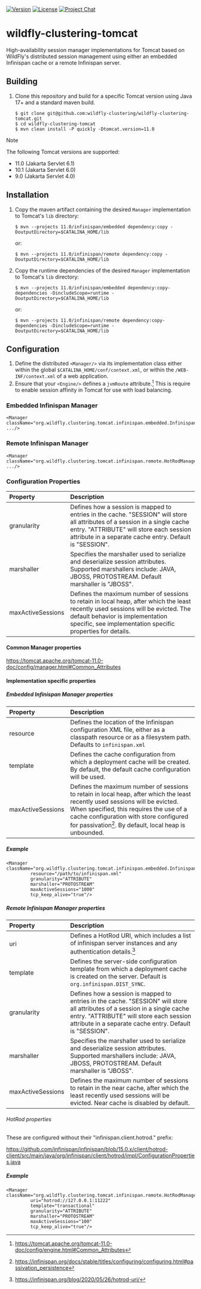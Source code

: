 [![Version](https://img.shields.io/maven-central/v/org.wildfly.clustering.tomcat/wildfly-clustering-tomcat?style=for-the-badge&logo=redhat&logoColor=ee0000&label=latest)](https://search.maven.org/artifact/org.wildfly.clustering.tomcat/wildfly-clustering-tomcat)
[![License](https://img.shields.io/github/license/wildfly-clustering/wildfly-clustering-tomcat?style=for-the-badge&color=darkgreen&logo=apache&logoColor=d22128)](https://www.apache.org/licenses/LICENSE-2.0)
[![Project Chat](https://img.shields.io/badge/zulip-chat-lightblue.svg?style=for-the-badge&logo=zulip&logoColor=ffffff)](https://wildfly.zulipchat.com/#narrow/stream/wildfly-clustering)

# wildfly-clustering-tomcat

High-availability session manager implementations for Tomcat based on WildFly's distributed session management using either an embedded Infinispan cache or a remote Infinispan server.

## Building

1.	Clone this repository and build for a specific Tomcat version using Java 17+ and a standard maven build.

		$ git clone git@github.com:wildfly-clustering/wildfly-clustering-tomcat.git
		$ cd wildfly-clustering-tomcat
		$ mvn clean install -P quickly -Dtomcat.version=11.0

> [!NOTE]
> The following Tomcat versions are supported:
>
> * 11.0 (Jakarta Servlet 6.1)
> * 10.1 (Jakarta Servlet 6.0)
> * 9.0 (Jakarta Servlet 4.0)

## Installation

1.	Copy the maven artifact containing the desired `Manager` implementation to Tomcat's `lib` directory:

		$ mvn --projects 11.0/infinispan/embedded dependency:copy -DoutputDirectory=$CATALINA_HOME/lib
	or:

		$ mvn --projects 11.0/infinispan/remote dependency:copy -DoutputDirectory=$CATALINA_HOME/lib

1.	Copy the runtime dependencies of the desired `Manager` implementation to Tomcat's `lib` directory:

		$ mvn --projects 11.0/infinispan/embedded dependency:copy-dependencies -DincludeScope=runtime -DoutputDirectory=$CATALINA_HOME/lib
	or:

		$ mvn --projects 11.0/infinispan/remote dependency:copy-dependencies -DincludeScope=runtime -DoutputDirectory=$CATALINA_HOME/lib

## Configuration

1. Define the distributed `<Manager/>` via its implementation class either within the global `$CATALINA_HOME/conf/context.xml`, or within the `/WEB-INF/context.xml` of a web application.
2. Ensure that your `<Engine/>` defines a `jvmRoute` attribute.[^1]  This is require to enable session affinity in Tomcat for use with load balancing.

[^1]: https://tomcat.apache.org/tomcat-11.0-doc/config/engine.html#Common_Attributes

### Embedded Infinispan Manager

	<Manager className="org.wildfly.clustering.tomcat.infinispan.embedded.InfinispanManager" .../>

### Remote Infinispan Manager

	<Manager className="org.wildfly.clustering.tomcat.infinispan.remote.HotRodManager" .../>

### Configuration Properties

|Property|Description|
|:---|:---|
|granularity|Defines how a session is mapped to entries in the cache. "SESSION" will store all attributes of a session in a single cache entry.  "ATTRIBUTE" will store each session attribute in a separate cache entry.  Default is "SESSION".|
|marshaller|Specifies the marshaller used to serialize and deserialize session attributes.  Supported marshallers include: JAVA, JBOSS, PROTOSTREAM.  Default marshaller is "JBOSS".|
|maxActiveSessions|Defines the maximum number of sessions to retain in local heap, after which the least recently used sessions will be evicted. The default behavior is implementation specific, see implementation specific properties for details.|

#### Common Manager properties

https://tomcat.apache.org/tomcat-11.0-doc/config/manager.html#Common_Attributes

#### Implementation specific properties

##### Embedded Infinispan Manager properties

|Property|Description|
|:---|:---|
|resource|Defines the location of the Infinispan configuration XML file, either as a classpath resource or as a filesystem path. Defaults to `infinispan.xml`|
|template|Defines the cache configuration from which a deployment cache will be created. By default, the default cache configuration will be used.|
|maxActiveSessions|Defines the maximum number of sessions to retain in local heap, after which the least recently used sessions will be evicted. When specified, this requires the use of a cache configuration with store configured for passivation[^2].  By default, local heap is unbounded.|

[^2]: https://infinispan.org/docs/stable/titles/configuring/configuring.html#passivation_persistence

##### Example

	<Manager className="org.wildfly.clustering.tomcat.infinispan.embedded.InfinispanManager"
	         resource="/path/to/infinispan.xml"
	         granularity="ATTRIBUTE"
	         marshaller="PROTOSTREAM"
	         maxActiveSessions="1000"
	         tcp_keep_alive="true"/>

##### Remote Infinispan Manager properties

|Property|Description|
|:---|:---|
|uri|Defines a HotRod URI, which includes a list of infinispan server instances and any authentication details.[^3]|
|template|Defines the server-side configuration template from which a deployment cache is created on the server. Default is `org.infinispan.DIST_SYNC`.|
|granularity|Defines how a session is mapped to entries in the cache. "SESSION" will store all attributes of a session in a single cache entry.  "ATTRIBUTE" will store each session attribute in a separate cache entry.  Default is "SESSION".|
|marshaller|Specifies the marshaller used to serialize and deserialize session attributes.  Supported marshallers include: JAVA, JBOSS, PROTOSTREAM.  Default marshaller is "JBOSS".|
|maxActiveSessions|Defines the maximum number of sessions to retain in the near cache, after which the least recently used sessions will be evicted. Near cache is disabled by default.|

[^3]: https://infinispan.org/blog/2020/05/26/hotrod-uri/

###### HotRod properties

These are configured without their "infinispan.client.hotrod." prefix:

https://github.com/infinispan/infinispan/blob/15.0.x/client/hotrod-client/src/main/java/org/infinispan/client/hotrod/impl/ConfigurationProperties.java


##### Example

	<Manager className="org.wildfly.clustering.tomcat.infinispan.remote.HotRodManager"
	         uri="hotrod://127.0.0.1:11222"
	         template="transactional"
	         granularity="ATTRIBUTE"
	         marshaller="PROTOSTREAM"
	         maxActiveSessions="100"
	         tcp_keep_alive="true"/>

